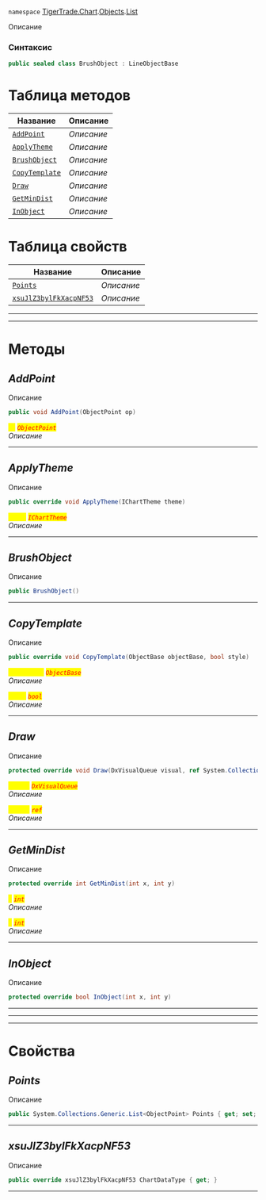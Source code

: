 
`namespace` [TigerTrade.Chart](../../../TigerTrade.Chart.md).[Objects](../../../TigerTrade.Chart/Objects.md).[List](../../../TigerTrade.Chart/Objects/List.md)


Описание

### Синтаксис
```csharp
public sealed class BrushObject : LineObjectBase
```


# Таблица методов
| Название | Описание |
| --- | --- |
| [`AddPoint`](./BrushObject.cs/Методы/AddPoint.md) | *Описание* |
| [`ApplyTheme`](./BrushObject.cs/Методы/ApplyTheme.md) | *Описание* |
| [`BrushObject`](./BrushObject.cs/Методы/BrushObject.md) | *Описание* |
| [`CopyTemplate`](./BrushObject.cs/Методы/CopyTemplate.md) | *Описание* |
| [`Draw`](./BrushObject.cs/Методы/Draw.md) | *Описание* |
| [`GetMinDist`](./BrushObject.cs/Методы/GetMinDist.md) | *Описание* |
| [`InObject`](./BrushObject.cs/Методы/InObject.md) | *Описание* |

# Таблица свойств
| Название | Описание |
| --- | --- |
| [`Points`](./BrushObject.cs/Свойства/Points.md) | *Описание* |
| [`xsuJlZ3bylFkXacpNF53`](./BrushObject.cs/Свойства/xsuJlZ3bylFkXacpNF53.md) | *Описание* |





***  
***  
# Методы

## *AddPoint*
Описание

```csharp
public void AddPoint(ObjectPoint op)
```

<mark style="color:yellow;">`op`</mark> <mark style="color:red;">*`ObjectPoint`*</mark>  
 *Описание*  


***                

## *ApplyTheme*
Описание

```csharp
public override void ApplyTheme(IChartTheme theme)
```
<mark style="color:yellow;">`theme`</mark> <mark style="color:red;">*`IChartTheme`*</mark>  
 *Описание*  


***                

## *BrushObject*
Описание

```csharp
public BrushObject()
```

***                

## *CopyTemplate*
Описание

```csharp
public override void CopyTemplate(ObjectBase objectBase, bool style)
```

<mark style="color:yellow;">`objectBase`</mark> <mark style="color:red;">*`ObjectBase`*</mark>  
 *Описание*  

<mark style="color:yellow;">`style`</mark> <mark style="color:red;">*`bool`*</mark>  
 *Описание*  


***                

## *Draw*
Описание

```csharp
protected override void Draw(DxVisualQueue visual, ref System.Collections.Generic.List<ObjectLabelInfo> labels)
```
<mark style="color:yellow;">`visual`</mark> <mark style="color:red;">*`DxVisualQueue`*</mark>  
 *Описание*  

<mark style="color:yellow;">`System`</mark> <mark style="color:red;">*`ref`*</mark>  
 *Описание*  


***                

## *GetMinDist*
Описание

```csharp
protected override int GetMinDist(int x, int y)
```
<mark style="color:yellow;">`x`</mark> <mark style="color:red;">*`int`*</mark>  
 *Описание*  

<mark style="color:yellow;">`y`</mark> <mark style="color:red;">*`int`*</mark>  
 *Описание*  


***                

## *InObject*
Описание

```csharp
protected override bool InObject(int x, int y)
```

***                
***
  ***
  # Свойства

## *Points*
Описание

```csharp
public System.Collections.Generic.List<ObjectPoint> Points { get; set; }
```
***

## *xsuJlZ3bylFkXacpNF53*
Описание

```csharp
public override xsuJlZ3bylFkXacpNF53 ChartDataType { get; }
```
***

